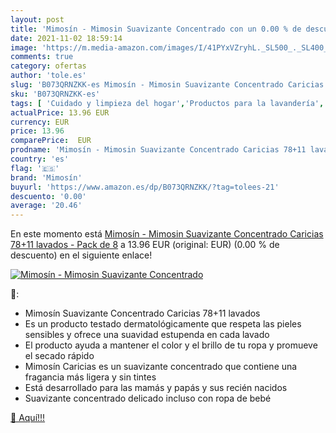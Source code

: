 ```yaml
---
layout: post
title: 'Mimosín - Mimosin Suavizante Concentrado con un 0.00 % de descuento'
date: 2021-11-02 18:59:14
image: 'https://m.media-amazon.com/images/I/41PYxVZryhL._SL500_._SL400_.jpg'
comments: true
category: ofertas
author: 'tole.es'
slug: 'B073QRNZKK-es Mimosín - Mimosin Suavizante Concentrado Caricias 78+11...'
sku: 'B073QRNZKK-es'
tags: [ 'Cuidado y limpieza del hogar','Productos para la lavandería','Salud y cuidado personal','Suavizante líquido','mimosin','mimosín','suavizante', ]
actualPrice: 13.96 EUR
currency: EUR
price: 13.96
comparePrice:  EUR
prodname: 'Mimosín - Mimosin Suavizante Concentrado Caricias 78+11 lavados - Pack de 8'
country: 'es'
flag: '🇪🇸'
brand: 'Mimosín'
buyurl: 'https://www.amazon.es/dp/B073QRNZKK/?tag=tolees-21'
descuento: '0.00'
average: '20.46'
---
```


En este momento está [Mimosín - Mimosin Suavizante Concentrado Caricias 78+11 lavados - Pack de 8](https://www.amazon.es/dp/B073QRNZKK/?tag=tolees-21) a 13.96 EUR (original:  EUR) (0.00 %  de descuento) en el siguiente enlace!

[![Mimosín - Mimosin Suavizante Concentrado](https://m.media-amazon.com/images/I/41PYxVZryhL._SL500_._SL400_.jpg)](https://www.amazon.es/dp/B073QRNZKK/?tag=tolees-21)

🔎:

- Mimosín Suavizante Concentrado Caricias 78+11 lavados
- Es un producto testado dermatológicamente que respeta las pieles sensibles y ofrece una suavidad estupenda en cada lavado
- El producto ayuda a mantener el color y el brillo de tu ropa y promueve el secado rápido
- Mimosín Caricias es un suavizante concentrado que contiene una fragancia más ligera y sin tintes
- Está desarrollado para las mamás y papás y sus recién nacidos
- Suavizante concentrado delicado incluso con ropa de bebé

[🛒 Aquí!!!](https://www.amazon.es/dp/B073QRNZKK/?tag=tolees-21)
